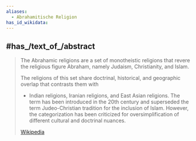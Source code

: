 ```yaml
---
aliases:
  - Abrahamitische Religion
has_id_wikidata:
---
```


## #has_/text_of_/abstract 

> The Abrahamic religions are a set of monotheistic religions 
> that revere the religious figure Abraham, namely Judaism, Christianity, and Islam. 
> 
> The religions of this set share doctrinal, historical, and geographic overlap that contrasts them with 
> - Indian religions, Iranian religions, and East Asian religions. The term has been introduced in the 20th century and superseded the term Judeo-Christian tradition for the inclusion of Islam. However, the categorization has been criticized for oversimplification of different cultural and doctrinal nuances.
>
> [Wikipedia](https://en.wikipedia.org/wiki/Abrahamic%20religions) 

